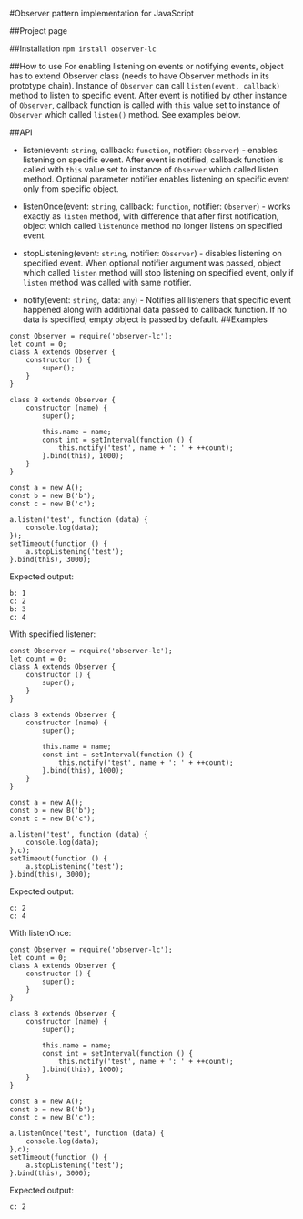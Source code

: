 #Observer pattern implementation for JavaScript

##Project page


##Installation
`npm install observer-lc`

##How to use
For enabling listening on events or notifying events, object has to extend Observer class (needs to have Observer
methods in its prototype chain). Instance of `Observer` can call `listen(event, callback)` method to listen to specific
event. After event is notified by other instance of `Observer`, callback function is called with `this` value set to
instance of `Observer` which called `listen()` method. See examples below.

##API
- listen(event: `string`, callback: `function`, notifier: `Observer`) - enables listening on specific event. After
event is notified, callback function is called with `this` value set to instance of `Observer` which called listen
method. Optional parameter notifier enables listening on specific event only from specific object.

- listenOnce(event: `string`, callback: `function`, notifier: `Observer`) - works exactly as `listen` method, with
difference that after first notification, object which called `listenOnce` method no longer listens on specified event.

- stopListening(event: `string`, notifier: `Observer`) - disables listening on specified event. When optional notifier
argument was passed, object which called `listen` method will stop listening on specified event, only if `listen`
method was called with same notifier.

- notify(event: `string`, data: `any`) - Notifies all listeners that specific event happened along with additional data
passed to callback function. If no data is specified, empty object is passed by default.
##Examples
```
const Observer = require('observer-lc');
let count = 0;
class A extends Observer {
    constructor () {
        super();
    }
}

class B extends Observer {
    constructor (name) {
        super();

        this.name = name;
        const int = setInterval(function () {
            this.notify('test', name + ': ' + ++count);
        }.bind(this), 1000);
    }
}

const a = new A();
const b = new B('b');
const c = new B('c');

a.listen('test', function (data) {
    console.log(data);
});
setTimeout(function () {
    a.stopListening('test');
}.bind(this), 3000);
```
Expected output:
```
b: 1
c: 2
b: 3
c: 4

```
With specified listener:
```
const Observer = require('observer-lc');
let count = 0;
class A extends Observer {
    constructor () {
        super();
    }
}

class B extends Observer {
    constructor (name) {
        super();

        this.name = name;
        const int = setInterval(function () {
            this.notify('test', name + ': ' + ++count);
        }.bind(this), 1000);
    }
}

const a = new A();
const b = new B('b');
const c = new B('c');

a.listen('test', function (data) {
    console.log(data);
},c);
setTimeout(function () {
    a.stopListening('test');
}.bind(this), 3000);
```
Expected output:
```
c: 2
c: 4
```
With listenOnce:
```
const Observer = require('observer-lc');
let count = 0;
class A extends Observer {
    constructor () {
        super();
    }
}

class B extends Observer {
    constructor (name) {
        super();

        this.name = name;
        const int = setInterval(function () {
            this.notify('test', name + ': ' + ++count);
        }.bind(this), 1000);
    }
}

const a = new A();
const b = new B('b');
const c = new B('c');

a.listenOnce('test', function (data) {
    console.log(data);
},c);
setTimeout(function () {
    a.stopListening('test');
}.bind(this), 3000);
```
Expected output:
```
c: 2
```
